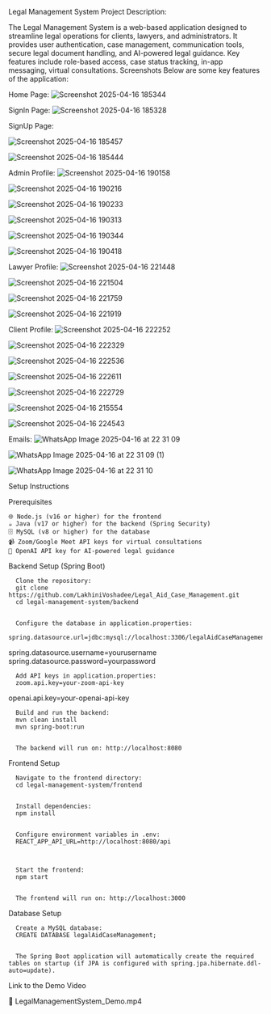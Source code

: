 Legal Management System
Project Description:

The Legal Management System is a web-based application designed to streamline legal operations for clients, lawyers, and administrators. It provides user authentication, case management, communication tools, secure legal document handling, and AI-powered legal guidance. Key features include role-based access, case status tracking, in-app messaging, virtual consultations.
Screenshots
Below are some key features of the application:

Home Page: 
![Screenshot 2025-04-16 185344](https://github.com/user-attachments/assets/6e2bde9a-ef94-4de5-a4f5-5ec5eb6be2c6)


SignIn Page:
![Screenshot 2025-04-16 185328](https://github.com/user-attachments/assets/4b9ce1fc-39d0-4813-abfb-1cb862738818)

SignUp Page:

![Screenshot 2025-04-16 185457](https://github.com/user-attachments/assets/128c81eb-e7e7-4c1b-aa42-6ec79739603a)

![Screenshot 2025-04-16 185444](https://github.com/user-attachments/assets/ee1a56d0-3076-402c-9dfa-695d7dad07ab)

Admin Profile:
![Screenshot 2025-04-16 190158](https://github.com/user-attachments/assets/7dce374e-44de-4c69-b1cd-45716f8b7b8d)

![Screenshot 2025-04-16 190216](https://github.com/user-attachments/assets/72320df9-6227-4488-9478-088d1a4e4f4f)

![Screenshot 2025-04-16 190233](https://github.com/user-attachments/assets/7fd3eb3f-9f73-4e34-975a-d84e1b06b98a)

![Screenshot 2025-04-16 190313](https://github.com/user-attachments/assets/e8846ff9-1d5e-490c-996c-ec8bc62f5ac9)

![Screenshot 2025-04-16 190344](https://github.com/user-attachments/assets/5406147f-2772-41c1-b9f3-59958dc1d170)

![Screenshot 2025-04-16 190418](https://github.com/user-attachments/assets/32a4ac2d-26fe-494a-bc04-ebead118be4d)

Lawyer Profile:
![Screenshot 2025-04-16 221448](https://github.com/user-attachments/assets/23d8c3f7-5694-4d31-bb85-2c731a29379b)

![Screenshot 2025-04-16 221504](https://github.com/user-attachments/assets/bcbc2aeb-4769-4351-ab30-2926f5968239)

![Screenshot 2025-04-16 221759](https://github.com/user-attachments/assets/049eb28d-2803-4f84-be56-7ee8b5c0086e)

![Screenshot 2025-04-16 221919](https://github.com/user-attachments/assets/1188cf35-99a6-4fd7-9668-40a15b193d5c)

Client Profile:
![Screenshot 2025-04-16 222252](https://github.com/user-attachments/assets/33e1a554-81e1-4c25-83b1-c11dcf0abe12)

![Screenshot 2025-04-16 222329](https://github.com/user-attachments/assets/c19c44d7-c6b7-4121-87cf-c905efee3200)

![Screenshot 2025-04-16 222536](https://github.com/user-attachments/assets/a753dbbf-d2ee-4a9b-bb35-87d989b18573)

![Screenshot 2025-04-16 222611](https://github.com/user-attachments/assets/9794dad4-d556-461e-876b-a10d9b243976)

![Screenshot 2025-04-16 222729](https://github.com/user-attachments/assets/3768124f-3c6f-4cc9-bbc5-05862b4050c8)

![Screenshot 2025-04-16 215554](https://github.com/user-attachments/assets/60e4678b-4f5e-4e5a-bfa2-e60f1933054f)

![Screenshot 2025-04-16 224543](https://github.com/user-attachments/assets/d3f65cd3-73a7-4cf6-9045-5ccf3592f8a5)


Emails:
![WhatsApp Image 2025-04-16 at 22 31 09](https://github.com/user-attachments/assets/44f329af-6dce-441d-b323-e08022dd5185)

![WhatsApp Image 2025-04-16 at 22 31 09 (1)](https://github.com/user-attachments/assets/0c5f5e3a-f82c-49b9-9ab5-0c92c931168d)

![WhatsApp Image 2025-04-16 at 22 31 10](https://github.com/user-attachments/assets/cbdd1aeb-cf32-4f7a-bdcc-e90a67e5af5d)


Setup Instructions


Prerequisites

  
    🌐 Node.js (v16 or higher) for the frontend
    ☕ Java (v17 or higher) for the backend (Spring Security)
    🗄️ MySQL (v8 or higher) for the database
    📹 Zoom/Google Meet API keys for virtual consultations
    🤖 OpenAI API key for AI-powered legal guidance
  


Backend Setup (Spring Boot)

  
    
      Clone the repository:
      git clone https://github.com/LakhiniVoshadee/Legal_Aid_Case_Management.git
      cd legal-management-system/backend
    
    
      Configure the database in application.properties:
      spring.datasource.url=jdbc:mysql://localhost:3306/legalAidCaseManagement
spring.datasource.username=yourusername
spring.datasource.password=yourpassword
      
    
    
      Add API keys in application.properties:
      zoom.api.key=your-zoom-api-key
openai.api.key=your-openai-api-key
      
    
    
      Build and run the backend:
      mvn clean install
      mvn spring-boot:run
    
    
      The backend will run on: http://localhost:8080
    
  


Frontend Setup 

  
    
      Navigate to the frontend directory:
      cd legal-management-system/frontend
    
    
      Install dependencies:
      npm install
    
    
      Configure environment variables in .env:
      REACT_APP_API_URL=http://localhost:8080/api
      
    
    
      Start the frontend:
      npm start
    
    
      The frontend will run on: http://localhost:3000
    
  


Database Setup

  
    
      Create a MySQL database:
      CREATE DATABASE legalAidCaseManagement;
    
    
      The Spring Boot application will automatically create the required tables on startup (if JPA is configured with spring.jpa.hibernate.ddl-auto=update).
    
  


Link to the Demo Video

  🎥 LegalManagementSystem_Demo.mp4


